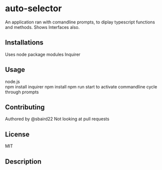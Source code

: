 # auto-selector
An application ran with comandline prompts, to diplay typescript functions and methods. Shows Interfaces also.

## Installations 
Uses node package modules
Inquirer

## Usage 
node.js   
npm install inquirer
npm install
npm run start to activate commandline
cycle through prompts

## Contributing
Authored by @sbaird22
Not looking at pull requests

## License
MIT

## Description
